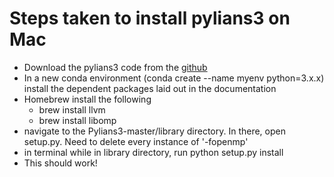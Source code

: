 # Steps taken to install pylians3 on Mac

- Download the pylians3 code from the [github](https://github.com/franciscovillaescusa/Pylians3/blob/master/documentation/Documentation.md)
- In a new conda environment (conda create --name myenv python=3.x.x) install the dependent packages laid out in the documentation
- Homebrew install the following
	- brew install llvm
	- brew install libomp
- navigate to the Pylians3-master/library directory. In there, open setup.py. Need to delete every instance of '-fopenmp'
- in terminal while in library directory, run python setup.py install
- This should work!